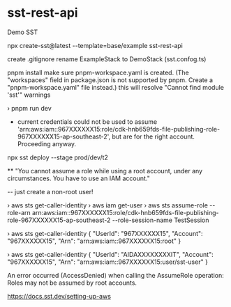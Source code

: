 # sst-rest-api
Demo SST

npx create-sst@latest --template=base/example sst-rest-api

create .gitignore
rename ExampleStack to DemoStack (sst.confog.ts)

pnpm install
make sure pnpm-workspace.yaml is created.
(The "workspaces" field in package.json is not supported by pnpm. Create a "pnpm-workspace.yaml" file instead.)
this will resolve "Cannot find module 'sst'" warnings

› pnpm run dev

* current credentials could not be used to assume 'arn:aws:iam::967XXXXXX15:role/cdk-hnb659fds-file-publishing-role-967XXXXXX15-ap-southeast-2', but are for the right account. Proceeding anyway.

npx sst deploy --stage prod/dev/t2

** "You cannot assume a role while using a root account, under any circumstances. You have to use an IAM account."

-- just create a non-root user!

› aws sts get-caller-identity
› aws iam get-user
› aws sts assume-role --role-arn arn:aws:iam::967XXXXXX15:role/cdk-hnb659fds-file-publishing-role-967XXXXXX15-ap-southeast-2 --role-session-name TestSession

› aws sts get-caller-identity
{
    "UserId": "967XXXXXX15",
    "Account": "967XXXXXX15",
    "Arn": "arn:aws:iam::967XXXXXX15:root"
}

› aws sts get-caller-identity
{
    "UserId": "AIDAXXXXXXXXIT",
    "Account": "967XXXXXX15",
    "Arn": "arn:aws:iam::967XXXXXX15:user/sst-user"
}

An error occurred (AccessDenied) when calling the AssumeRole operation: Roles may not be assumed by root accounts.

https://docs.sst.dev/setting-up-aws